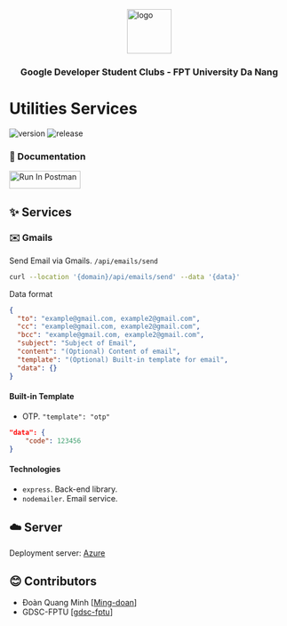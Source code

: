 <div style="width:100%;display:flex;flex-direction:column;justify-content:center;align-items:center">
<img style="width:80px"
src="https://seeklogo.com/images/G/google-developers-logo-F8BF3155AC-seeklogo.com.png" alt="logo"/>
</div>
<h3 style="text-align:center">Google Developer Student Clubs - FPT University Da Nang</h3>

# Utilities Services

![version](https://img.shields.io/badge/version-0.1.0-green)
![release](https://img.shields.io/badge/release-0.1.0-blue)

### 📃 Documentation

[<img src="https://run.pstmn.io/button.svg" alt="Run In Postman" style="width: 128px; height: 32px;">](https://www.postman.com/descent-module-geoscientist-75972537/workspace/primary/collection/18872598-f5d9d345-89e0-4530-b8ce-4a63e9186869?action=share&creator=18872598)

## ✨ Services

### ✉️ Gmails

Send Email via Gmails. `/api/emails/send`

```bash
curl --location '{domain}/api/emails/send' --data '{data}'
```

Data format

```json
{
  "to": "example@gmail.com, example2@gmail.com",
  "cc": "example@gmail.com, example2@gmail.com",
  "bcc": "example@gmail.com, example2@gmail.com",
  "subject": "Subject of Email",
  "content": "(Optional) Content of email",
  "template": "(Optional) Built-in template for email",
  "data": {}
}
```

#### Built-in Template

- OTP. `"template": "otp"`

```json
"data": {
    "code": 123456
}
```

#### Technologies

- `express`. Back-end library.
- `nodemailer`. Email service.

## ☁️ Server

Deployment server: [Azure]()

## 😊 Contributors

- Đoàn Quang Minh [[Ming-doan](https://github.com/Ming-doan)]
- GDSC-FPTU [[gdsc-fptu](https://github.com/gdsc-fptu)]
